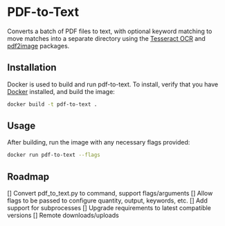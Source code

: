 # PDF-to-Text

Converts a batch of PDF files to text, with optional keyword matching to move matches into a separate directory using the [Tesseract OCR](https://github.com/tesseract-ocr/tesseract) and [pdf2image](https://github.com/Belval/pdf2image) packages.

## Installation

Docker is used to build and run pdf-to-text. To install, verify that you have [Docker](https://www.docker.com) installed, and build the image:

```sh
docker build -t pdf-to-text .
```

## Usage

After building, run the image with any necessary flags provided:

```sh
docker run pdf-to-text --flags
```

## Roadmap

[] Convert pdf_to_text.py to command, support flags/arguments
[] Allow flags to be passed to configure quantity, output, keywords, etc.
[] Add support for subprocesses
[] Upgrade requirements to latest compatible versions
[] Remote downloads/uploads
